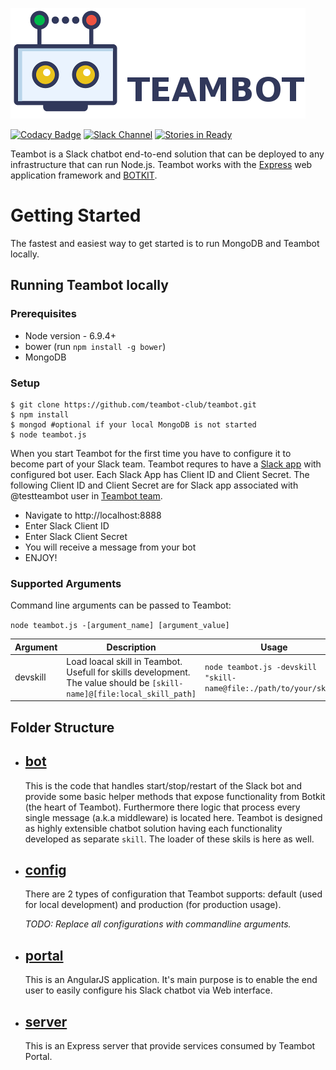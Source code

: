 ![TEAMBOT](portal/img/teambot-banner.png)

[![Codacy Badge](https://api.codacy.com/project/badge/Grade/5a7fccdd830b47eab4472b6f2fadb7e3)](https://www.codacy.com/app/theqaangel/teambot?utm_source=github.com&utm_medium=referral&utm_content=teambot-club/teambot&utm_campaign=badger)
[![Slack Channel](https://img.shields.io/badge/slack-channel-green.svg)](https://teambotclub.slack.com/messages/general)
[![Stories in Ready](https://badge.waffle.io/teambot-club/teambot.png?label=ready&title=Ready)](http://waffle.io/teambot-club/teambot)

Teambot is a Slack chatbot end-to-end solution that can be deployed to any infrastructure that can run Node.js. 
Teambot works with the [Express](http://expressjs.com/) web application framework and [BOTKIT](https://www.npmjs.com/package/botkit#advanced-topics).

# Getting Started

The fastest and easiest way to get started is to run MongoDB and Teambot locally.

## Running Teambot locally

### Prerequisites

- Node version - 6.9.4+
- bower (run `npm install -g bower`)
- MongoDB

### Setup
 
```
$ git clone https://github.com/teambot-club/teambot.git
$ npm install
$ mongod #optional if your local MongoDB is not started
$ node teambot.js
```

When you start Teambot for the first time you have to configure it to become part of your Slack team. 
Teambot requres to have a [Slack app](https://api.slack.com/slack-apps) with configured bot user.
Each Slack App has Client ID and Client Secret. The following Client ID and Client Secret are for Slack app associated with @testteambot user in [Teambot team](https://teambotclub.slack.com/signup).

- Navigate to http://localhost:8888
- Enter Slack Client ID
- Enter Slack Client Secret
- You will receive a message from your bot 
- ENJOY!

### Supported Arguments

Command line arguments can be passed to Teambot:

`node teambot.js -[argument_name] [argument_value]`

Argument      | Description                                                                                                               | Usage
--------------| -----------                                                                                                               | ------------
devskill      | Load loacal skill in Teambot. Usefull for skills development. The value should be `[skill-name]@[file:local_skill_path]`  | `node teambot.js -devskill "skill-name@file:./path/to/your/skill"`
              

## Folder Structure
- [bot](bot/README.MD)
    --- 
    This is the code that handles start/stop/restart of the Slack bot and provide some basic helper methods that expose functionality from Botkit (the heart of Teambot).
    Furthermore there logic that process every single message (a.k.a middleware) is located here.
    Teambot is designed as highly extensible chatbot solution having each functionality developed as separate `skill`. The loader of these skils is here as well. 

- [config](config/README.MD)
    ---
    There are 2 types of configuration that Teambot supports: default (used for local development) and production (for production usage).

    _TODO: Replace all configurations with commandline arguments._

- [portal](portal/README.MD)
    ---
    This is an AngularJS application. It's main purpose is to enable the end user to easily configure his Slack chatbot via Web interface.

- [server](server/README.MD)
    ---
    This is an Express server that provide services consumed by Teambot Portal. 


